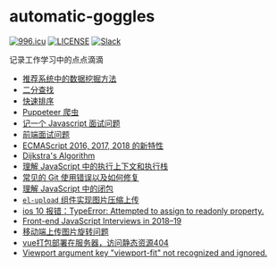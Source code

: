 # automatic-goggles
<a href="https://996.icu"><img src="https://img.shields.io/badge/link-996.icu-red.svg" alt="996.icu"></a>
[![LICENSE](https://img.shields.io/badge/license-Anti%20996-blue.svg)](https://github.com/996icu/996.ICU/blob/master/LICENSE)
[![Slack](https://img.shields.io/badge/slack-996icu-green.svg)](https://join.slack.com/t/996icu/shared_invite/enQtNTg4MjA3MzA1MzgxLWQyYzM5M2IyZmIyMTVjMzU5NTE5MGI5Y2Y2YjgwMmJiMWMxMWMzNGU3NDJmOTdhNmRlYjJlNjk5ZWZhNWIwZGM)

记录工作学习中的点点滴滴

+ [推荐系统中的数据挖掘方法](https://github.com/RicoLiu/automatic-goggles/issues/1)
+ [二分查找](https://github.com/RicoLiu/automatic-goggles/issues/2)
+ [快速排序](https://github.com/RicoLiu/automatic-goggles/issues/3)
+ [Puppeteer 爬虫](https://github.com/RicoLiu/automatic-goggles/issues/4)
+ [记一个 Javascript 面试问题](https://github.com/RicoLiu/automatic-goggles/issues/5)
+ [前端面试问题](https://github.com/RicoLiu/automatic-goggles/issues/6)
+ [ECMAScript 2016, 2017, 2018 的新特性](https://github.com/RicoLiu/automatic-goggles/issues/7)
+ [Dijkstra's Algorithm](https://github.com/RicoLiu/automatic-goggles/issues/8)
+ [理解 JavaScript 中的执行上下文和执行栈](https://github.com/RicoLiu/automatic-goggles/issues/9)
+ [常见的 Git 使用错误以及如何修复](https://github.com/RicoLiu/automatic-goggles/issues/10)
+ [理解 JavaScript 中的闭包](https://github.com/RicoLiu/automatic-goggles/issues/11)
+ [ `el-upload` 组件实现图片压缩上传](https://github.com/RicoLiu/automatic-goggles/issues/12)
+ [ios 10 报错：TypeError: Attempted to assign to readonly property.](https://github.com/RicoLiu/automatic-goggles/issues/13)
+ [Front-end JavaScript Interviews in 2018–19](https://github.com/RicoLiu/automatic-goggles/issues/14)
+ [移动端上传图片旋转问题](https://github.com/RicoLiu/automatic-goggles/issues/15)
+ [vue打包部署在服务器，访问静态资源404](https://github.com/RicoLiu/Blog/issues/16)
+ [Viewport argument key "viewport-fit" not recognized and ignored.](https://github.com/RicoLiu/Blog/issues/17)
